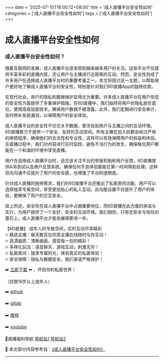 +++
date = '2025-07-10T16:00:12+08:00'
title = '成人直播平台安全性如何'
categories = ['成人直播平台安全性如何']
tags = ['成人直播平台安全性如何']
+++

# 成人直播平台安全性如何

### 成人直播平台安全性如何？

随着互联网的发展，成人直播平台逐渐受到越来越多用户的关注。这些平台不仅提供丰富多彩的直播内容，还让用户与主播进行近距离的互动。然而，安全性则成了许多用户在选择成人直播平台时的重要考量之一。本文将探讨这一主题，以帮助用户更好地了解成人直播平台的安全性，特别是针对我们6D直播App的独特优势。

在现代社会，用户的隐私和数据保护显得尤为重要。许多成人直播平台在用户信息的安全性方面提供了多重保护措施。在6D直播中，我们始终将用户的隐私放在首位。使用高级加密技术，确保用户数据不被泄露。此外，我们定期进行安全审计，及时修补系统漏洞，以保障用户的安全体验。

成人直播平台的安全性不仅仅关乎数据，更涉及到用户与主播之间的互动环境。6D直播致力于提供一个安全、友好的互动空间。所有主播在加入前都会经过严格的审核程序，确保她们的合法性和专业性，这样可以有效保障用户的权益和体验。在直播过程中，我们对内容进行实时监控，避免不当行为的发生，确保每位用户都能在一个和谐的环境中享受直播。

用户在选择成人直播平台时，还应该关注平台的举报机制和用户反馈。6D直播提供A/B测试以及用户反馈系统，确保任何不良体验都能在第一时间得到处理。这种双向沟通不仅提升了用户的安全感，也增强了平台的透明度。

针对成人直播的独特需求，我们的6D直播平台还推出了私密房间功能，用户可以选择独享专属空间，享受更加贴心的私人互动。此功能设置不仅提升了用户的体验，更确保了用户的交互安全。

综上所述，安全性在成人直播平台中占据重要地位，而6D直播在此方面的承诺与实行，为用户提供了一个友好、安全的互动环境。我们相信，只有在安全与信任的基石上，成人直播平台才能发展得更进一步。

【6D直播】
成年人的专属空间，实时互动尽享精彩  
🔥 精选主播：每天数百位优质主播在线随时与你互动！  
🔥 高清画质：清晰画面，感受每一刻的精彩！  
🔥 多样化玩法：语音聊天、游戏互动，刺激无穷！  
🔥 私密房间：独享专属时光，体验真实的私密体验！  
🔥 安全保障：隐私与数据安全，我们承诺严格保护！

➡️ [立即下载](https://down123.s3.ap-east-1.amazonaws.com/down/down.html?channelCode=blog) ⬅️ ，开启你的私密世界！  
  
（仅限18岁以上成年人）  

➡️ [github](https://aldult-live.github.io/)  

➡️ [gitlab](https://seo-09598d.gitlab.io/)  

➡️ [推特](https://x.com/wegame33)  

➡️ [youtube](https://www.youtube.com/@6Dlive)  

🔞直播福利导航 [导航站1](https://webstack-86085a.gitlab.io/) [导航站2](https://onlygit123-2.github.io/)


📘 本文部分内容参考自：[《成人直播平台安全性如何》](https://github.com/oneyigehanhan/hanhan)

---
